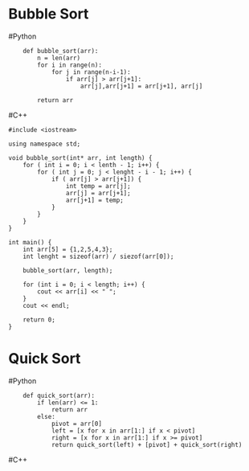 # Bubble Sort

#Python
```
	def bubble_sort(arr):
		n = len(arr)
		for i in range(n):
			for j in range(n-i-1):
				if arr[j] > arr[j+1]:
					arr[j],arr[j+1] = arr[j+1], arr[j]

		return arr
```		
#C++
	
	#include <iostream>
	
	using namespace std;
	
	void bubble_sort(int* arr, int length) {
		for ( int i = 0; i < lenth - 1; i++) {
			for ( int j = 0; j < lenght - i - 1; i++) {
				if ( arr[j] > arr[j+1]) {
					int temp = arr[j];
					arr[j] = arr[j+1];
					arr[j+1] = temp;
				}
			}
		}
	}
	
	int main() {
		int arr[5] = {1,2,5,4,3};
		int lenght = sizeof(arr) / siezof(arr[0]);
		
		bubble_sort(arr, length);
		
		for (int i = 0; i < length; i++) {
			cout << arr[i] << " ";
		}
		cout << endl;
		
		return 0;
	}
	
# Quick Sort

#Python
```
	def quick_sort(arr):
		if len(arr) <= 1:
			return arr
		else:
			pivot = arr[0]
			left = [x for x in arr[1:] if x < pivot]
			right = [x for x in arr[1:] if x >= pivot]
			return quick_sort(left) + [pivot] + quick_sort(right)
```		
#C++
		
